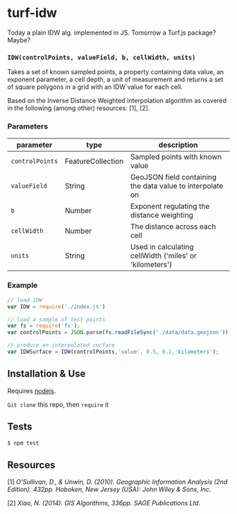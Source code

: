 # turf-idw
Today a plain IDW alg. implemented in JS. Tomorrow a Turf.js package? Maybe?


### `IDW(controlPoints, valueField, b, cellWidth, units)`

Takes a set of known sampled points, a property containing data value, an exponent parameter, a cell depth, a unit of measurement and returns a set of square polygons in a grid with an IDW value for each cell.

Based on the Inverse Distance Weighted interpolation algorithm as covered in the following (among other) resources: [1], [2].



### Parameters

| parameter   | type           | description                              |
| ----------- | -------------- | ---------------------------------------- |
| `controlPoints`    | FeatureCollection<Point> | Sampled points with known value |
| `valueField`    | String | GeoJSON field containing the data value to interpolate on |
| `b` | Number         | Exponent regulating the distance weighting                       |
| `cellWidth`     | Number         | The distance across each cell               |
| `units`        |String | Used in calculating cellWidth ('miles' or 'kilometers')|

### Example

```js
// load IDW
var IDW = require('./index.js')

// load a sample of test points
var fs = require('fs');
var controlPoints = JSON.parse(fs.readFileSync('./data/data.geojson'));

// produce an interpolated surface
var IDWSurface = IDW(controlPoints,'value', 0.5, 0.1,'kilometers');

```

## Installation & Use

Requires [nodejs](http://nodejs.org/).

`Git clone` this repo, then `require` it

## Tests

```sh
$ npm test
```

## Resources
[1] _O’Sullivan, D., & Unwin, D. (2010). Geographic Information Analysis (2nd Edition). 432pp. Hoboken, New Jersey (USA): John Wiley & Sons, Inc._

[2] _Xiao, N. (2014). GIS Algorithms, 336pp. SAGE Publications Ltd._
